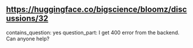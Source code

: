 ## https://huggingface.co/bigscience/bloomz/discussions/32

contains_question: yes
question_part: I get 400 error from the backend. Can anyone help?